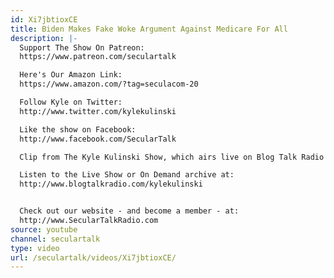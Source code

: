 ```yaml
---
id: Xi7jbtioxCE
title: Biden Makes Fake Woke Argument Against Medicare For All
description: |-
  Support The Show On Patreon:
  https://www.patreon.com/seculartalk

  Here's Our Amazon Link:
  https://www.amazon.com/?tag=seculacom-20

  Follow Kyle on Twitter:
  http://www.twitter.com/kylekulinski

  Like the show on Facebook:
  http://www.facebook.com/SecularTalk

  Clip from The Kyle Kulinski Show, which airs live on Blog Talk Radio and Secular Talk Radio Monday - Friday 11:00 AM - 12:30 PM Eastern time zone.

  Listen to the Live Show or On Demand archive at:
  http://www.blogtalkradio.com/kylekulinski


  Check out our website - and become a member - at:
  http://www.SecularTalkRadio.com
source: youtube
channel: seculartalk
type: video
url: /seculartalk/videos/Xi7jbtioxCE/
---
```

